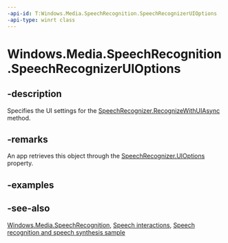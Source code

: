 ```yaml
---
-api-id: T:Windows.Media.SpeechRecognition.SpeechRecognizerUIOptions
-api-type: winrt class
---
```


<!-- Class syntax.
public class SpeechRecognizerUIOptions : Windows.Media.SpeechRecognition.ISpeechRecognizerUIOptions
-->

# Windows.Media.SpeechRecognition.SpeechRecognizerUIOptions

## -description
Specifies the UI settings for the [SpeechRecognizer.RecognizeWithUIAsync](speechrecognizer_recognizewithuiasync_1152231907.md) method.

## -remarks
An app retrieves this object through the [SpeechRecognizer.UIOptions](speechrecognizer_uioptions.md) property.

## -examples

## -see-also
[Windows.Media.SpeechRecognition](windows_media_speechrecognition.md), [Speech interactions](https://docs.microsoft.com/windows/uwp/input-and-devices/speech-interactions), [Speech recognition and speech synthesis sample](https://github.com/Microsoft/Windows-universal-samples/tree/master/Samples/SpeechRecognitionAndSynthesis)
